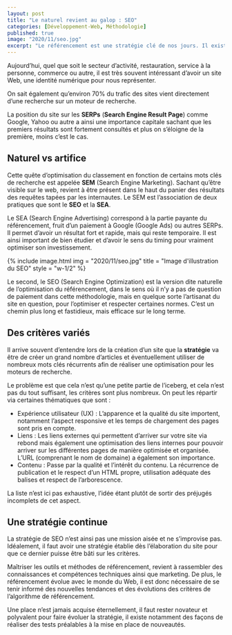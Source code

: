 ```yaml
---
layout: post
title: "Le naturel revient au galop : SEO"
categories: [Développement-Web, Méthodologie]
published: true
image: "2020/11/seo.jpg"
excerpt: "Le référencement est une stratégie clé de nos jours. Il existe une méthodologie dite naturelle qu'est le SEO. Mais que représente il vraiment ?"
---
```


Aujourd’hui, quel que soit le secteur d’activité, restauration, service à la personne, commerce ou autre, il est très souvent intéressant d’avoir un site Web, une identité numérique pour nous représenter. 

On sait également qu’environ 70% du trafic des sites vient directement d’une recherche sur un moteur de recherche. 

La position du site sur les **SERPs** (**Search Engine Result Page**) comme Google, Yahoo ou autre a ainsi une importance capitale sachant que les premiers résultats sont fortement consultés et plus on s’éloigne de la première, moins c’est le cas. 

## Naturel vs artifice

Cette quête d’optimisation du classement en fonction de certains mots clés de recherche est appelée **SEM** (Search Engine Marketing). Sachant qu’être visible sur le web, revient à être présent  dans le haut du panier des résultats des requêtes tapées par les internautes.
Le SEM est l’association de deux pratiques que sont le **SEO** et la **SEA**. 

Le SEA (Search Engine Advertising) correspond à la partie payante du référencement, fruit d’un paiement à Google (Google Ads) ou autres SERPs. Il permet d’avoir un résultat fort et rapide, mais qui reste temporaire. Il est ainsi important de bien étudier et d’avoir le sens du timing pour vraiment optimiser son investissement. 

{% include image.html img = "2020/11/seo.jpg" title = "Image d'illustration du SEO" style = "w-1/2" %}

Le second, le SEO (Search Engine Optimization) est la version dite naturelle de l’optimisation du référencement, dans le sens où il n’y a pas de question de paiement dans cette méthodologie, mais en quelque sorte l’artisanat du site en question, pour l’optimiser et respecter certaines normes. C’est un chemin plus long et fastidieux, mais efficace sur le long terme. 

## Des critères variés

Il arrive souvent d’entendre lors de la création d’un site que la **stratégie** va être de créer un grand nombre d’articles et éventuellement utiliser de nombreux mots clés récurrents afin de réaliser une optimisation pour les moteurs de recherche.

Le problème est que cela n’est qu’une petite partie de l’iceberg, et cela n’est pas du tout suffisant, les critères sont plus nombreux. On peut les répartir via certaines thématiques que sont : 
* Expérience utilisateur (UX) : L’apparence et la qualité du site importent, notamment l’aspect responsive et les temps de chargement des pages sont pris en compte. 
* Liens : Les liens externes qui permettent d’arriver sur votre site via rebond mais également une optimisation des liens internes pour pouvoir arriver sur les différentes pages de manière optimisée et organisée. L’URL (comprenant le nom de domaine) a également son importance. 
* Contenu : Passe par la qualité et l’intérêt du contenu. La récurrence de publication et le respect d’un HTML propre, utilisation adéquate des balises et respect de l’arborescence. 

La liste n’est ici pas exhaustive, l’idée étant plutôt de sortir des préjugés incomplets de cet aspect. 

## Une stratégie continue

La stratégie de SEO n’est ainsi pas une mission aisée et ne s’improvise pas. 
Idéalement, il faut avoir une stratégie établie dès l’élaboration du site pour que ce dernier puisse être bâti sur les critères. 

Maîtriser les outils et méthodes de référencement, revient à rassembler des connaissances et compétences techniques ainsi que marketing. De plus, le référencement évolue avec le monde du Web, il est donc nécessaire de se tenir informé des nouvelles tendances et des évolutions des critères de l’algorithme de référencement. 

Une place n’est jamais acquise éternellement, il faut rester novateur et polyvalent pour faire évoluer la stratégie, il existe notamment des façons de réaliser des tests préalables à la mise en place de nouveautés. 


